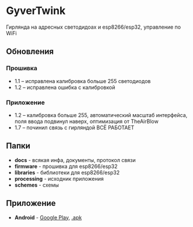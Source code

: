 # GyverTwink
Гирлянда на адресных светодидоах и esp8266/esp32, управление по WiFi

## Обновления
### Прошивка
- 1.1 – исправлена калибровка больше 255 светодиодов
- 1.2 – исправлена ошибка с калибровкой

### Приложение
- 1.2 – калибровка больше 255, автоматический масштаб интерфейса, поля ввода подвинул наверх, оптимизация от TheAirBlow
- 1.7 – починил связь с гирляндой ВСЁ РАБОТАЕТ

## Папки
- **docs** - всякая инфа, документы, протокол связи
- **firmware** - прошивка для esp8266/esp32
- **libraries** - библиотеки для esp8266/esp32
- **processing** - исходник приложения
- **schemes** - схемы

## Приложение
- **Android** - [Google Play](https://play.google.com/store/apps/details?id=ru.alexgyver.GyverTwink), [.apk](https://github.com/AlexGyver/GyverTwink/raw/main/Android/gyvertwink.apk)
